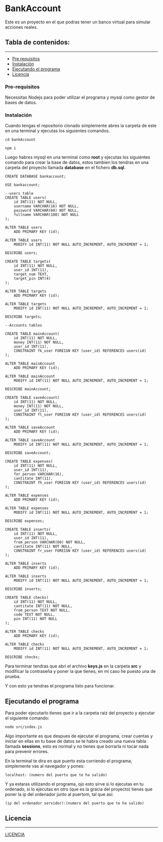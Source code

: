 # BankAccount

Este es un proyecto en el que podras tener un banco virtual para simular acciones reales.

## Tabla de contenidos:
---

- [Pre requisitos](#pre-requisitos)
- [Instalación](#instalación)
- [Ejecutando el programa](#ejecutando-el-programa)
- [Licencia](#licencia)

### Pre-requisitos

Necessitas Nodejs para poder utilizar el programa y mysql como gestor de bases de datos.

### Instalación

Cuando tengas el repositorio clonado simplemente abres la carpeta de este en una terminal y ejecutas los siguientes comandos.

```
cd bankAccount

npm i
```

Luego habres mysql en una terminal como **root** y ejecutas los siguientes comando para crear la base de datos, estos tambien los tendras en una carpeta del proyecto llamada **database** en el fichero **db.sql**.

```
CREATE DATABASE bankaccount;

USE bankaccount;

--users table
CREATE TABLE users(
    id INT(11) NOT NULL,
    username VARCHAR(16) NOT NULL,
    password VARCHAR(60) NOT NULL,
    fullname VARCHAR(100) NOT NULL
);

ALTER TABLE users
    ADD PRIMARY KEY (id);

ALTER TABLE users
    MODIFY id INT(11) NOT NULL AUTO_INCREMENT, AUTO_INCREMENT = 1;

DESCRIBE users;

CREATE TABLE targets(
    id INT(11) NOT NULL,
    user_id INT(11),
    target_num TEXT,
    target_pin INT(4)
);

ALTER TABLE targets
    ADD PRIMARY KEY (id);

ALTER TABLE targets
    MODIFY id INT(11) NOT NULL AUTO_INCREMENT, AUTO_INCREMENT = 1;

DESCRIBE targets;

--Accounts tables

CREATE TABLE mainAccount(
    id INT(11) NOT NULL,
    money INT(11) NOT NULL,
    user_id INT(11),
    CONSTRAINT fk_user FOREIGN KEY (user_id) REFERENCES users(id)
);

ALTER TABLE mainAccount
    ADD PRIMARY KEY (id);

ALTER TABLE mainAccount
    MODIFY id INT(11) NOT NULL AUTO_INCREMENT, AUTO_INCREMENT = 1;

DESCRIBE mainAccount;

CREATE TABLE saveAccount(
    id INT(11) NOT NULL,
    money INT(11) NOT NULL,
    user_id INT(11),
    CONSTRAINT fl_user FOREIGN KEY (user_id) REFERENCES users(id)
);

ALTER TABLE saveAccount
    ADD PRIMARY KEY (id);

ALTER TABLE saveAccount
    MODIFY id INT(11) NOT NULL AUTO_INCREMENT, AUTO_INCREMENT = 1;

DESCRIBE saveAccount;

CREATE TABLE expenses(
    id INT(11) NOT NULL,
    user_id INT(11),
    for_person VARCHAR(16),
    cantitate INT(11),
    CONSTRAINT fh_user FOREIGN KEY (user_id) REFERENCES users(id)
);

ALTER TABLE expenses
    ADD PRIMARY KEY (id);

ALTER TABLE expenses
    MODIFY id INT(11) NOT NULL AUTO_INCREMENT, AUTO_INCREMENT = 1;

DESCRIBE expenses;

CREATE TABLE inserts(
    id INT(11) NOT NULL,
    user_id INT(11),
    from_person VARCHAR(60) NOT NULL,
    cantitate INT(11) NOT NULL,
    CONSTRAINT fr_user FOREIGN KEY (user_id) REFERENCES users(id)
);

ALTER TABLE inserts
    ADD PRIMARY KEY (id);

ALTER TABLE inserts
    MODIFY id INT(11) NOT NULL AUTO_INCREMENT, AUTO_INCREMENT = 1;

DESCRIBE inserts;

CREATE TABLE checks(
    id INT(11) NOT NULL,
    cantitate INT(11) NOT NULL,
    from_person TEXT NOT NULL,
    code TEXT NOT NULL,
    pin INT(11) NOT NULL
);

ALTER TABLE checks
    ADD PRIMARY KEY (id);

ALTER TABLE checks
    MODIFY id INT(11) NOT NULL AUTO_INCREMENT, AUTO_INCREMENT = 1;

DESCRIBE checks;
```

Para terminar tendras que abri el archivo **keys.js** en la carpeta **src** y modificar la contraseña y poner la que tienes, en mi caso he puesto una de prueba.

Y con esto ya tendras el programa listo para funcionar.

## Ejecutando el programa

Para poder ejecutarlo tienes que ir a la carpeta raiz del proyecto y ejecutar el siguiente comando:

```
node src/index.js
```

Algo importante es que despues de ejecutar el programa, crear cuentas y iniciar en ellas en tu base de datos se te habra creado una nueva tabla llamada **sessions**, esto es normal y no tienes que borrarla ni tocar nada para prevenir errores.

En la terminal te dira en que puerto esta corriendo el programa, simplemente vas al navegador y pones:

```
localhost: (numero del puerto que te ha salido)
```

Y ya estaras utilizando el programa, ojo esto sirve si lo ejecutas en tu ordenado, si lo ejecutas en otro (que es la gracia del proyecto) tienes que poner la ip del ordenador junto al puertom, tal que asi:

```
(ip del ordenador servidor):(numero del puerto que te ha salido)
```

## Licencia 
---
[LICENCIA](https://github.com/EstiknoD/bankAccount/blob/master/LICENSE.md)
